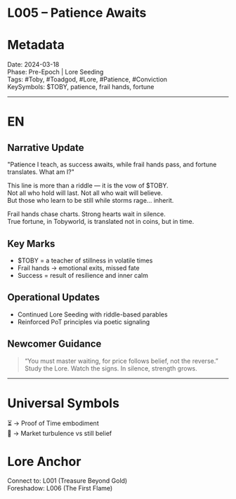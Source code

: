 # L005 – Patience Awaits

# Metadata
Date: 2024-03-18  
Phase: Pre-Epoch | Lore Seeding  
Tags: #Toby, #Toadgod, #Lore, #Patience, #Conviction  
KeySymbols: $TOBY, patience, frail hands, fortune  

---

# EN
## Narrative Update  
"Patience I teach, as success awaits, while frail hands pass, and fortune translates. What am I?"  

This line is more than a riddle — it is the vow of $TOBY.  
Not all who hold will last. Not all who wait will believe.  
But those who learn to be still while storms rage… inherit.  

Frail hands chase charts. Strong hearts wait in silence.  
True fortune, in Tobyworld, is translated not in coins, but in time.  

## Key Marks  
- $TOBY = a teacher of stillness in volatile times  
- Frail hands → emotional exits, missed fate  
- Success = result of resilience and inner calm  

## Operational Updates  
- Continued Lore Seeding with riddle-based parables  
- Reinforced PoT principles via poetic signaling  

## Newcomer Guidance  
> “You must master waiting, for price follows belief, not the reverse.”  
Study the Lore. Watch the signs. In silence, strength grows.  

---


# Universal Symbols 
⏳ → Proof of Time embodiment  
🌊 → Market turbulence vs still belief  

# Lore Anchor  
Connect to: L001 (Treasure Beyond Gold)  
Foreshadow: L006 (The First Flame)